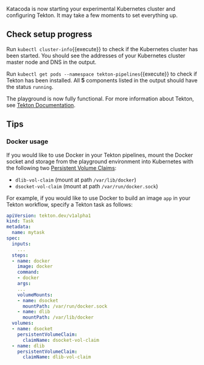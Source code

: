 Katacoda is now starting your experimental Kubernetes cluster and configuring
Tekton. It may take a few moments to set everything up. 

## Check setup progress

Run `kubectl cluster-info`{{execute}} to check if the Kubernetes cluster has
been started. You should see the addresses of your Kubernetes cluster master
node and DNS in the output.

Run `kubectl get pods --namespace tekton-pipelines`{{execute}} to check if
Tekton has been installed. All **5** components listed in the output should
have the status `running`.

The playground is now fully functional. For more information about Tekton,
see [Tekton Documentation](tekton.dev/docs).

## Tips

### Docker usage

If you would like to use Docker in your Tekton pipelines, mount the Docker
socket and storage from the playground environment into Kubernetes with
the following two
[Persistent Volume Claims](https://kubernetes.io/docs/concepts/storage/persistent-volumes/):

* `dlib-vol-claim` (mount at path `/var/lib/docker`)
* `dsocket-vol-claim` (mount at path `/var/run/docker.sock`)

For example, if you would like to use Docker to build an image `app` in
your Tekton workflow, specify a Tekton task as follows:

```yaml
apiVersion: tekton.dev/v1alpha1
kind: Task
metadata:
  name: mytask
spec:
  inputs:
    ...
  steps:
  - name: docker
    image: docker
    command:
    - docker
    args:
    ...
    volumeMounts:
    - name: dsocket
      mountPath: /var/run/docker.sock
    - name: dlib
      mountPath: /var/lib/docker
  volumes:
  - name: dsocket
    persistentVolumeClaim:
      claimName: dsocket-vol-claim
  - name: dlib
    persistentVolumeClaim:
      claimName: dlib-vol-claim
```
